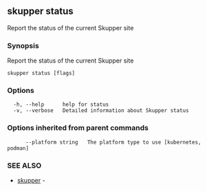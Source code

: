 ## skupper status

Report the status of the current Skupper site

### Synopsis

Report the status of the current Skupper site

```
skupper status [flags]
```

### Options

```
  -h, --help      help for status
  -v, --verbose   Detailed information about Skupper status
```

### Options inherited from parent commands

```
      --platform string   The platform type to use [kubernetes, podman]
```

### SEE ALSO

* [skupper](skupper.md)	 - 

